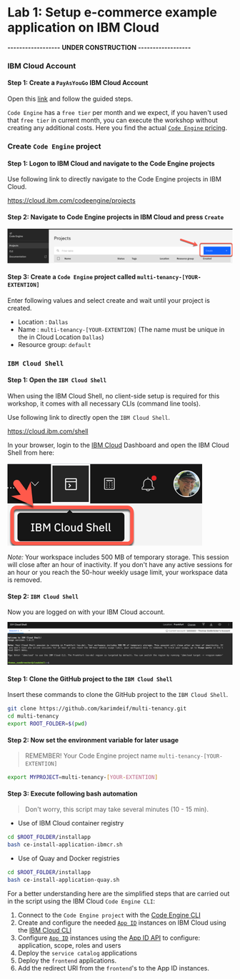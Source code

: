 # Lab 1: Setup e-commerce example application on IBM Cloud

**------------------**
**UNDER CONSTRUCTION**
**------------------**

### IBM Cloud Account

#### Step 1: Create a `PayAsYouGo` IBM Cloud Account

Open this [link](https://ibm.biz/BdfXAn) and follow the guided steps.

`Code Engine` has a `free tier` per month and we expect, if you haven't used that `free tier` in current month, you can execute the workshop without creating any additional costs. Here you find the actual [`Code Engine` pricing](https://www.ibm.com/cloud/code-engine/pricing).

### Create `Code Engine` project

#### Step 1: Logon to IBM Cloud and navigate to the Code Engine projects

Use following link to directly navigate to the Code Engine projects in IBM Cloud.

<https://cloud.ibm.com/codeengine/projects>

#### Step 2: Navigate to Code Engine projects in IBM Cloud and press `Create`

![](images/cns-ce-create-project-01.png)

#### Step 3: Create a `Code Engine` project called `multi-tenancy-[YOUR-EXTENTION]`

Enter following values and select create and wait until your project is created.

* Location      : `Dallas`
* Name          : `multi-tenancy-[YOUR-EXTENTION]` (The name must be unique in the in Cloud Location `Dallas`)
* Resource group: `default`

### `IBM Cloud Shell`

#### Step 1: Open the `IBM Cloud Shell`

When using the IBM Cloud Shell, no client-side setup is required for this workshop, it comes with all necessary CLIs (command line tools).

Use following link to directly open the `IBM Cloud Shell`.

<https://cloud.ibm.com/shell>

In your browser, login to the [IBM Cloud](https://cloud.ibm.com) Dashboard and open the IBM Cloud Shell from here:

![](images/cns-ce-cloud-shell-01.png)

_Note:_ Your workspace includes 500 MB of temporary storage. This session will close after an hour of inactivity. If you don't have any active sessions for an hour or you reach the 50-hour weekly usage limit, your workspace data is removed.

#### Step 2: `IBM Cloud Shell`

Now you are logged on with your IBM Cloud account.

![](images/cns-ce-cloud-shell-02.png)

#### Step 1: Clone the GitHub project to the `IBM Cloud Shell`

Insert these commands to clone the GitHub project to the `IBM Cloud Shell`.

```sh
git clone https://github.com/karimdeif/multi-tenancy.git
cd multi-tenancy
export ROOT_FOLDER=$(pwd)
```

#### Step 2: Now set the environment variable for later usage

> REMEMBER! Your Code Engine project name `multi-tenancy-[YOUR-EXTENTION]`

```sh
export MYPROJECT=multi-tenancy-[YOUR-EXTENTION]
```

#### Step 3: Execute following bash automation

> Don't worry, this script may take several minutes (10 - 15 min).

* Use of IBM Cloud container registry 

```sh
cd $ROOT_FOLDER/installapp
bash ce-install-application-ibmcr.sh
```

* Use of Quay and Docker registries

```sh
cd $ROOT_FOLDER/installapp
bash ce-install-application-quay.sh
```

For a better understanding here are the simplified steps that are carried out in the script using the IBM Cloud `Code Engine CLI`:

1. Connect to the `Code Engine project` with the  [Code Engine CLI](https://cloud.ibm.com/docs/codeengine?topic=codeengine-cli)
2. Create and configure the needed [`App ID`](https://cloud.ibm.com/docs/appid) instances on IBM Cloud using the [IBM Cloud CLI](https://cloud.ibm.com/docs/cli?topic=cli-getting-started)
3. Configure  [`App ID`](https://cloud.ibm.com/docs/appid) instances using the [App ID API](https://cloud.ibm.com/apidocs/app-id/management#introduction) to configure: application, scope, roles and users
4. Deploy the `service catalog` applications
5. Deploy the `frontend` applications.
6. Add the redirect URI from the `frontend`'s to the App ID instances.








